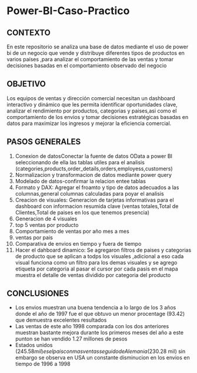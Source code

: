 # Power-BI-Caso-Practico
## CONTEXTO
En este repositorio se analiza una base de datos mediante el uso de power bi de un negocio que vende y distribuye diferentes tipos de productos en varios países ,para analizar el comportamiento de las ventas y tomar decisiones basadas en el comportamiento observado del negocio

## OBJETIVO
Los equipos de ventas y dirección comercial necesitan un dashboard interactivo y dinámico que les permita identificar oportunidades clave, analizar el rendimiento por productos, categorias y paises,asi como el comportamiento de los envios y tomar decisiones estratégicas basadas en datos para maximizar los ingresos y mejorar la eficiencia comercial.

## PASOS GENERALES
1. Conexion de datosConectar la fuente de datos OData a power BI seleccionando de ella las tablas utiles para el analisis (categories,products,order_details,orders,employess,customers)  
2. Normalizacion y transformacion de datos mediante power query  
3. Modelado de datos-confirmar la relacion entee tablas  
4. Formato y DAX: Agregar el froamto y tipo de datos adecuados a las columnas,general columnas calculadas para poyar el analisis  
5. Creacion de visuales: Generacion de tarjetas informativas para el dashboard con informacion resumida clave (ventas totales,Total de Clientes,Total de paises en los que tenemos presencia)  
6. Generacion de 4 visuales  
7. top 5  ventas por producto  
8. Comportamiento de ventas por año mes a mes  
9. ventas por pais  
10. Comparativa de envios en tiempo y fuera de tiempo  
11. Hacer el dahboard dinamico: Se agregaron filtros de paises y categorias de producto que se aplican a todps los visuales ,adicional a eso cada visual funciona como un filtro para los demas visuales y se agrego etiqueta por categoria al pasar el cursor por cada pasis en el mapa muestra el detalle de ventas dividido por categoria del producto  
## CONCLUSIONES
- Los envios muestran una buena tendencia a lo largo de los 3 años donde el año de 1997 fue el que obtuvo un menor procentage (93.42) que demuestra excelentes resultados
- Las ventas de este año 1998 comparada con los dos anteriores muestran bastante mejora durante los primeros meses del año a este punton se han vendido 1.27 millones de pesos 
- Estados unidos ($245.58 mil) es el pais con mas ventas seguido de Alemania ($230.28 mil) sin embargo se observa en USA un constante disminucion en los envios en tiempo de 1996 a 1998
